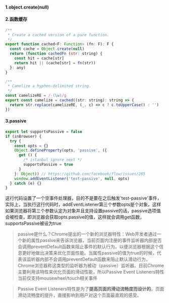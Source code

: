 #### 1.object.create(null)

#### 2.函数缓存

```javascript
/**
 * Create a cached version of a pure function.
 */
export function cached<F: Function> (fn: F): F {
  const cache = Object.create(null)
  return (function cachedFn (str: string) {
    const hit = cache[str]
    return hit || (cache[str] = fn(str))
  }: any)
}

/**
 * Camelize a hyphen-delimited string.
 */
const camelizeRE = /-(\w)/g
export const camelize = cached((str: string): string => {
  return str.replace(camelizeRE, (_, c) => c ? c.toUpperCase() : '')
})
```

#### 3.passive

```javascript
export let supportsPassive = false
if (inBrowser) {
  try {
    const opts = {}
    Object.defineProperty(opts, 'passive', ({
      get () {
        /* istanbul ignore next */
        supportsPassive = true
      }
    }: Object)) // https://github.com/facebook/flow/issues/285
    window.addEventListener('test-passive', null, opts)
  } catch (e) {}
}
```

这行代码设置了一个空事件处理器，目的不是要在之后触发'test-passive'事件，实际上，当执行这行代码时，addEventListener第三个参数opts是个对象，这样如果浏览器将第三个参数认定为对象并且支持设置passive的话，passive选项值会被检查，即浏览器会获取opts.passive的值，这样就会调用get函数，supportsPassive被设为true

> passive是什么？Chrome提出的一个新的浏览器特性：Web开发者通过一个新的属性passive来告诉浏览器，当前页面内注册的事件监听器内部是否会调用preventDefault函数来阻止事件的默认行为，以便浏览器根据这个信息更好地做出决策来优化页面性能。当属性passive的值为true的时候，代表该监听器内部不会调用preventDefault函数来阻止默认滑动行为，Chrome浏览器称这类型的监听器为被动（passive）监听器。目前Chrome主要利用该特性来优化页面的滑动性能，所以Passive Event Listeners特性当前仅支持mousewheel/touch相关事件

> Passive Event Listeners特性是为了**提高页面的滑动流畅度而设计的**，页面滑动流畅度的提升，直接影响到用户对这个页面最直观的感受。






